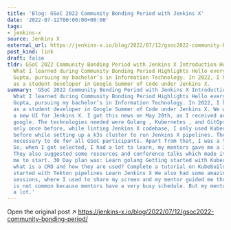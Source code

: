 ```yaml
---
title: 'Blog: GSoC 2022 Community Bonding Period with Jenkins X'
date: '2022-07-12T00:00:00+00:00'
tags:
- jenkins-x
source: Jenkins X
external_url: https://jenkins-x.io/blog/2022/07/12/gsoc2022-community-bonding-period/
post_kind: link
draft: false
tldr: GSoC 2022 Community Bonding Period with Jenkins X Introduction How I started
  What I learned during Community Bonding Period Highlights Hello everyone, I am Rajat
  Gupta, pursuing my bachelor’s in Information Technology. In 2022, I have been selected
  as a student developer in Google Summer of Code under Jenkins X.
summary: 'GSoC 2022 Community Bonding Period with Jenkins X Introduction How I started
  What I learned during Community Bonding Period Highlights Hello everyone, I am Rajat
  Gupta, pursuing my bachelor’s in Information Technology. In 2022, I have been selected
  as a student developer in Google Summer of Code under Jenkins X. We will be building
  a new UI for Jenkins X. I got this news on May 20th, as I received an email from
  google. The technologies needed were Golang , Kubernetes , and GitOps. I used golang
  only once before, while linting Jenkins X codebase, I only used Kubernetes once
  before while setting up a k3s cluster to run Jenkins X pipelines. These tasks were
  necessary to do for all GSoC participants. Apart from that, I was a total beginner.
  So, when I got selected, I had a lot to learn, my mentors gave me a 30 Day plan.
  They also suggested some resources and conference talks which made it simple for
  me to start. 30 Day plan was: Learn golang Getting started with Kubernetes Learn
  what is a CRD and how they are used? Complete a tutorial on Kubebuilder Getting
  started with Tekton pipelines Learn Jenkins X We also had some amazing pair programming
  sessions, where I used to share my screen and my mentor guided me through, which
  is not common because mentors have a very busy schedule. But my mentors helped me
  a lot.'
---
```

Open the original post ↗ https://jenkins-x.io/blog/2022/07/12/gsoc2022-community-bonding-period/
